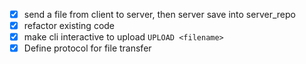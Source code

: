 - [x] send a file from client to server, then server save into server_repo
- [x] refactor existing code
- [x] make cli interactive to upload `UPLOAD <filename>`
- [x] Define protocol for file transfer
